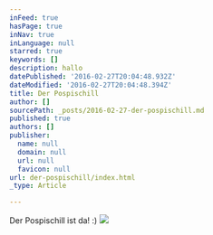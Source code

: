 ```yaml
---
inFeed: true
hasPage: true
inNav: true
inLanguage: null
starred: true
keywords: []
description: hallo
datePublished: '2016-02-27T20:04:48.932Z'
dateModified: '2016-02-27T20:04:48.394Z'
title: Der Pospischill
author: []
sourcePath: _posts/2016-02-27-der-pospischill.md
published: true
authors: []
publisher:
  name: null
  domain: null
  url: null
  favicon: null
url: der-pospischill/index.html
_type: Article

---
```

Der Pospischill ist da! :)
![](https://the-grid-user-content.s3-us-west-2.amazonaws.com/ded44ceb-5ad2-4e8e-81cb-660bc654420f.JPG)